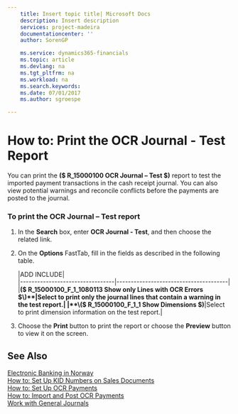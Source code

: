```yaml
---
    title: Insert topic title| Microsoft Docs
    description: Insert description
    services: project-madeira
    documentationcenter: ''
    author: SorenGP

    ms.service: dynamics365-financials
    ms.topic: article
    ms.devlang: na
    ms.tgt_pltfrm: na
    ms.workload: na
    ms.search.keywords:
    ms.date: 07/01/2017
    ms.author: sgroespe

---
```

# How to: Print the OCR Journal - Test Report
You can print the **\($ R\_15000100 OCR Journal – Test $\)** report to test the imported payment transactions in the cash receipt journal. You can also view potential warnings and reconcile conflicts before the payments are posted to the journal.  
  
### To print the OCR Journal – Test report  
  
1.  In the **Search** box, enter **OCR Journal - Test**, and then choose the related link.  
  
2.  On the **Options** FastTab, fill in the fields as described in the following table.  
  
    |ADD INCLUDE<!--[!INCLUDE[bp_tablefield](../../includes/bp_tabledescription_md.md)]-->|  
    |---------------------------------|---------------------------------------|  
    |**\($ R\_15000100\_F\_1\_1080113 Show only Lines with OCR Errors $\)**|Select to print only the journal lines that contain a warning in the test report.|  
    |**\($ R\_15000100\_F\_1\_1 Show Dimensions $\)**|Select to print dimension information on the test report.|  
  
3.  Choose the **Print** button to print the report or choose the **Preview** button to view it on the screen.  
  
## See Also  
 [Electronic Banking in Norway](../electronic-banking-in-norway.md)   
 [How to: Set Up KID Numbers on Sales Documents](../how-to-set-up-kid-numbers-on-sales-documents.md)   
 [How to: Set Up OCR Payments](../how-to-set-up-ocr-payments.md)   
 [How to: Import and Post OCR Payments](../how-to-import-and-post-ocr-payments.md)   
 [Work with General Journals](../work-with-general-journals.md)